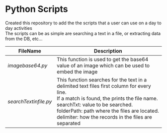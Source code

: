 # Python Scripts
Created this repository to add the the scripts that a user can use on a day to day activities
<br>The scripts can be as simple are searching a text in a file, or extracting data from the DB, etc...</br>

**FileName**|**Description**|
---|---|
*imagebase64.py*|This function is used to get the base64 value of an image which can be used to embed the image|
*searchTextinfile.py*|This function searches for the text in a delimited text files first column for every line.<br>If a match is found, the prints the file name.<br>searchTxt: value to be searched. <br>folderPath: path where the files are located. <br>delimiter: how the records in the files are separated
